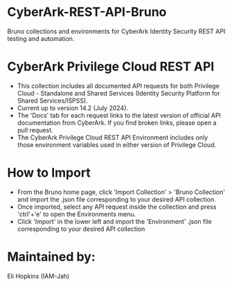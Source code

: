 # CyberArk-REST-API-Bruno
Bruno collections and environments for CyberArk Identity Security REST API testing and automation.

# CyberArk Privilege Cloud REST API
* This collection includes all documented API requests for both Privilege Cloud - Standalone and Shared Services (Identity Security Platform for Shared Services/ISPSS).
* Current up to version 14.2 (July 2024).
* The 'Docs' tab for each request links to the latest version of official API documentation from CyberArk. If you find broken links, please open a pull request.
* The CyberArk Privilege Cloud REST API Environment includes only those environment variables used in either version of Privilege Cloud.

# How to Import
* From the Bruno home page, click 'Import Collection' > 'Bruno Collection' and import the .json file corresponding to your desired API collection.
* Once imported, select any API request inside the collection and press 'ctrl'+'e' to open the Environments menu.
* Click 'Import' in the lower left and import the 'Environment' .json file corresponding to your desired API collection

# Maintained by:
Eli Hopkins (IAM-Jah)
